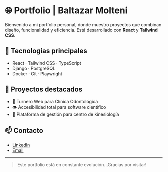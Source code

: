 # 🌐 Portfolio | Baltazar Molteni

Bienvenido a mi portfolio personal, donde muestro proyectos que combinan diseño, funcionalidad y eficiencia. Está desarrollado con **React** y **Tailwind CSS**.

## 🚀 Tecnologías principales
- React · Tailwind CSS · TypeScript
- Django · PostgreSQL
- Docker · Git · Playwright

## 🧩 Proyectos destacados
- 🦷 Turnero Web para Clínica Odontológica
- 👁️ Accesibilidad total para software científico
- 🏥 Plataforma de gestión para centro de kinesiología

## 📫 Contacto
- [LinkedIn](https://www.linkedin.com/in/baltazar-molteni-975087250/)
- [Email](mailto:baltazarmolteni04@gmail.com)

---

> Este portfolio está en constante evolución. ¡Gracias por visitar!
